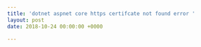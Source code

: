 ```yaml
---
title: 'dotnet aspnet core https certifcate not found error '
layout: post
date: 2018-10-24 00:00:00 +0000

---
```

